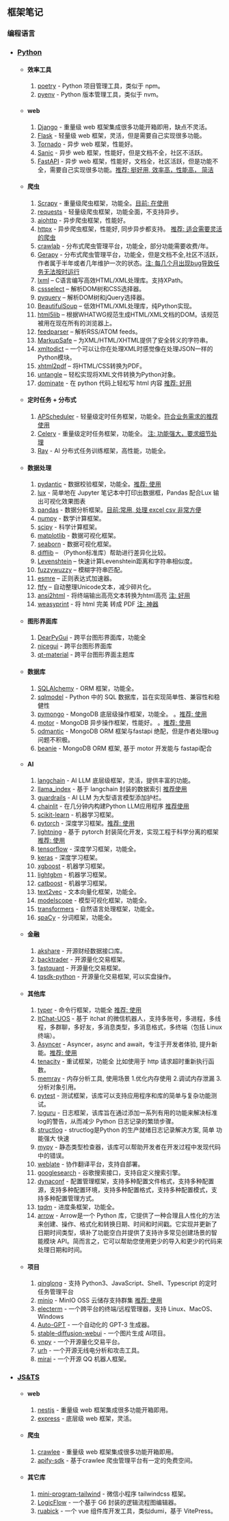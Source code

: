 ## 框架笔记

### 编程语言
- ### [Python]()
  - #### 效率工具
    1. [poetry](https://python-poetry.org/) - Python 项目管理工具，类似于 npm。
    2. [pyenv](https://github.com/pyenv/pyenv.git) - Python 版本管理工具，类似于 nvm。   
  - #### web
    1. [Django](https://www.djangoproject.com/) - 重量级 web 框架集成很多功能开箱即用，缺点不灵活。
    2. [Flask](https://flask.palletsprojects.com/en/1.1.x/) - 轻量级 web 框架，灵活，但是需要自己实现很多功能。
    3. [Tornado](https://www.tornadoweb.org/en/stable/) - 异步 web 框架，性能好。
    4. [Sanic](https://sanic.readthedocs.io/en/latest/) - 异步 web 框架，性能好，但是文档不全，社区不活跃。
    5. [FastAPI](https://fastapi.tiangolo.com/) - 异步 web 框架，性能好，文档全，社区活跃，但是功能不全，需要自己实现很多功能。[推荐: 挺好用, 效率高，性能高， 简洁]()
  - #### 爬虫
    1. [Scrapy](https://scrapy.org/) - 重量级爬虫框架，功能全。[目前: 在使用]()
    2. [requests](https://requests.readthedocs.io/en/master/) - 轻量级爬虫框架，功能全面，不支持异步。
    3. [aiohttp](https://docs.aiohttp.org/en/stable/) - 异步爬虫框架，性能好。
    4. [httpx](https://www.python-httpx.org/) - 异步爬虫框架，性能好, 同步异步都支持。 [推荐: 适合需要灵活的爬虫]()
    5. [crawlab](https://github.com/crawlab-team/crawlab.git) - 分布式爬虫管理平台，功能全，部分功能需要收费/年。
    6. [Gerapy](https://github.com/Gerapy/Gerapy.git) - 分布式爬虫管理平台，功能全，但是文档不全,社区不活跃，作者属于半年或者几年维护一次的状态。[注: 每几个月出现bug导致任务无法按时运行]()
    7. [lxml](https://lxml.de/) – C语言编写高效HTML/XML处理库。支持XPath。
    8. [cssselect](https://cssselect.readthedocs.io/) – 解析DOM树和CSS选择器。
    9. [pyquery](https://pythonhosted.org/pyquery/) – 解析DOM树和jQuery选择器。
    10. [BeautifulSoup](https://www.crummy.com/software/BeautifulSoup/) – 低效HTML/XML处理库，纯Python实现。
    11. [html5lib](https://html5lib.readthedocs.io/) – 根据WHATWG规范生成HTML/XML文档的DOM。该规范被用在现在所有的浏览器上。
    12. [feedparser](https://pythonhosted.org/feedparser/) – 解析RSS/ATOM feeds。
    13. [MarkupSafe](https://palletsprojects.com/p/markupsafe/) – 为XML/HTML/XHTML提供了安全转义的字符串。
    14. [xmltodict](https://github.com/martinblech/xmltodict) – 一个可以让你在处理XML时感觉像在处理JSON一样的Python模块。
    15. [xhtml2pdf](https://github.com/xhtml2pdf/xhtml2pdf) – 将HTML/CSS转换为PDF。
    16. [untangle](https://github.com/stchris/untangle) – 轻松实现将XML文件转换为Python对象。
    17. [dominate](https://github.com/Knio/dominate) - 在 python 代码上轻松写 html 内容 [推荐: 好用]()
  - #### 定时任务 + 分布式
    1. [APScheduler](https://apscheduler.readthedocs.io/en/stable/) - 轻量级定时任务框架，功能全。[符合业务需求的推荐使用]()
    2. [Celery](https://docs.celeryproject.org/en/stable/) - 重量级定时任务框架，功能全。 [注: 功能强大，要求细节处理]()
    3. [Ray](https://docs.ray.io/en/latest/) - AI 分布式任务训练框架，高性能，功能全。
  - #### 数据处理
    1. [pydantic](https://pydantic-docs.helpmanual.io/) - 数据校验框架，功能全。[推荐: 使用]()
    2. [lux](https://github.com/lux-org/lux.git) - 简单地在 Jupyter 笔记本中打印出数据框，Pandas 配合Lux 输出可视化效果图表
    3. [pandas](https://pandas.pydata.org/) - 数据分析框架。[目前:常用, 处理 excel csv 非常方便]()
    4. [numpy](https://numpy.org/) - 数学计算框架。
    5. [scipy](https://www.scipy.org/) - 科学计算框架。
    6. [matplotlib](https://matplotlib.org/) - 数据可视化框架。
    7. [seaborn](https://seaborn.pydata.org/) - 数据可视化框架。
    8. [difflib](https://docs.python.org/3/library/difflib.html) – （Python标准库）帮助进行差异化比较。
    9. [Levenshtein](https://pypi.org/project/python-Levenshtein/) – 快速计算Levenshtein距离和字符串相似度。
    10. [fuzzywuzzy](https://pypi.org/project/fuzzywuzzy/) – 模糊字符串匹配。
    11. [esmre](https://pypi.org/project/esmre/) – 正则表达式加速器。
    12. [ftfy](https://pypi.org/project/ftfy/) – 自动整理Unicode文本，减少碎片化。
    13. [ansi2html](https://github.com/pycontribs/ansi2html) - 将终端输出高亮文本转换为html高亮 [注: 好用]()
    14. [weasyprint](https://github.com/Kozea/WeasyPrint) - 将 html 完美 转成 PDF  [注: 神器]()
  - #### 图形界面库
    1. [DearPyGui](https://github.com/hoffstadt/DearPyGui.git) - 跨平台图形界面库，功能全
    2. [nicegui](https://github.com/zauberzeug/nicegui.git) - 跨平台图形界面库
    3. [qt-material](https://github.com/UN-GCPDS/qt-material.git) - 跨平台图形界面主题库
  - #### 数据库
    1. [SQLAlchemy](https://www.sqlalchemy.org/) - ORM 框架，功能全。
    2. [sqlmodel](https://github.com/tiangolo/sqlmodel.git) - Python 中的 SQL 数据库，旨在实现简单性、兼容性和稳健性
    3. [pymongo](https://github.com/mongodb/mongo-python-driver.git) - MongoDB 底层级操作框架，功能全。 。[推荐: 使用]()
    4. [motor](https://github.com/mongodb/motor.git) - MongoDB 异步操作框架，性能好。 。[推荐: 使用]()
    5. [odmantic](https://github.com/art049/odmantic.git) - MongoDB ORM 框架与fastapi 绝配，但是作者处理bug问题不积极。
    6. [beanie](https://github.com/roman-right/beanie.git) - MongoDB ORM 框架, 基于 motor 开发能与 fastapi配合
  - #### AI
    1. [langchain]() - AI LLM 底层级框架，灵活，提供丰富的功能。
    2. [llama_index]() - 基于 langchain 封装的数据索引 [推荐使用]()
    3. [guardrails](https://github.com/ShreyaR/guardrails.git) - AI LLM 为大型语言模型添加护栏。
    4. [chainlit](https://github.com/Chainlit/chainlit.git) - 在几分钟内构建Python LLM应用程序 [推荐使用]()
    5. [scikit-learn](https://scikit-learn.org/stable/) - 机器学习框架。
    6. [pytorch](https://pytorch.org/) - 深度学习框架。[推荐: 使用]()
    7. [lightning](https://www.pytorchlightning.ai/) - 基于 pytorch 封装简化开发，实现工程于科学分离的框架 [推荐: 使用]()
    8. [tensorflow](https://www.tensorflow.org/) - 深度学习框架，功能全。
    9. [keras](https://keras.io/) - 深度学习框架。
    10. [xgboost](https://xgboost.readthedocs.io/en/latest/) - 机器学习框架。
    11. [lightgbm](https://lightgbm.readthedocs.io/en/latest/) - 机器学习框架。
    12. [catboost](https://catboost.ai/) - 机器学习框架。
    13. [text2vec](https://github.com/InfernalAzazel/text2vec.git) - 文本向量化框架，功能全。
    14. [modelscope](https://github.com/modelscope/modelscope.git) - 模型可视化框架，功能全。
    15. [transformers](https://github.com/huggingface/transformers.git) - 自然语言处理框架，功能全。
    16. [spaCy](https://github.com/explosion/spaCy.git) - 分词框架，功能全。
  - #### 金融
    1. [akshare](https://github.com/akfamily/akshare.git) - 开源财经数据接口库。
    2. [backtrader](https://github.com/mementum/backtrader.git) - 开源量化交易框架。
    3. [fastquant](https://github.com/enzoampil/fastquant.git) - 开源量化交易框架。
    4. [tqsdk-python](https://github.com/shinnytech/tqsdk-python) - 开源量化交易框架, 可以实盘操作。
  - #### 其他库
    1. [typer](https://github.com/tiangolo/typer.git) - 命令行框架，功能全 [推荐: 使用]()
    2. [ItChat-UOS](https://github.com/why2lyj/ItChat-UOS.git) - 基于 itchat 的微信机器人，支持多账号，多进程，多线程，多群聊，多好友，多消息类型，多消息格式，多终端（包括 Linux 终端）。
    3. [Asyncer](https://github.com/tiangolo/asyncer.git) - Asyncer，async and await，专注于开发者体验, 提升新能。[推荐: 使用]()
    4. [tenacity](https://github.com/jd/tenacity) - 重试框架，功能全 比如使用于 http 请求超时重新执行函数。
    5. [memray](https://github.com/bloomberg/memray.git) - 内存分析工具, 使用场景 1.优化内存使用 2.调试内存泄漏 3.分析对象引用。
    6. [pytest](https://github.com/pytest-dev/pytest.git) - 测试框架，该库可以支持应用程序和库的简单与复杂功能测试。
    7. [loguru](https://github.com/Delgan/loguru.git) - 日志框架，该库旨在通过添加一系列有用的功能来解决标准log的警告，从而减少 Python 日志记录的繁琐步骤。
    8. [structlog](https://github.com/hynek/structlog.git) - structlog是Python 的生产就绪日志记录解决方案, 简单 功能强大 快速
    9. [mypy](https://github.com/python/mypy.git) - 静态类型检查器，该库可以帮助开发者在开发过程中发现代码中的错误。
    10. [weblate]() - 协作翻译平台，支持自部署。
    11. [googlesearch](https://github.com/Nv7-GitHub/googlesearch.git) - 谷歌搜索接口，支持自定义搜索引擎。
    12. [dynaconf](https://github.com/dynaconf/dynaconf.git) - 配置管理框架，支持多种配置文件格式，支持多种配置源，支持多种配置环境，支持多种配置格式，支持多种配置模式，支持多种配置管理方式。
    13. [tqdm](https://github.com/tqdm/tqdm.git) - 进度条框架，功能全。
    14. [arrow](https://arrow.readthedocs.io/en/latest/) - Arrow是一个 Python 库，它提供了一种合理且人性化的方法来创建、操作、格式化和转换日期、时间和时间戳。它实现并更新了日期时间类型，填补了功能空白并提供了支持许多常见创建场景的智能模块 API。简而言之，它可以帮助您使用更少的导入和更少的代码来处理日期和时间。
  - #### 项目
    1. [qinglong](https://github.com/whyour/qinglong.git) - 支持 Python3、JavaScript、Shell、Typescript 的定时任务管理平台
    2. [minio](https://github.com/minio/minio-py.git) - MinIO OSS 云储存支持群集 [推荐: 使用]()
    3. [electerm](https://github.com/electerm/electerm.git) - 一个跨平台的终端/远程管理器，支持 Linux、MacOS、Windows
    4. [Auto-GPT](https://github.com/Significant-Gravitas/Auto-GPT.git) - 一个自动化的 GPT-3 生成器。
    5. [stable-diffusion-webui](https://github.com/AUTOMATIC1111/stable-diffusion-webui.git) - 一个图片生成 AI项目。
    6. [vnpy](https://github.com/vnpy/vnpy.git) - 一个开源量化交易平台。
    7. [urh](https://github.com/jopohl/urh.git) - 一个开源无线电分析和攻击工具。
    8. [mirai](https://github.com/mamoe/mirai.git) - 一个开源 QQ 机器人框架。
   
- ### [JS&TS]()
  - #### web
    1. [nestjs](https://github.com/nestjs/nest.git) - 重量级 web 框架集成很多功能开箱即用。
    2. [express](https://github.com/expressjs/express.git) - 底层级 web 框架，灵活。
  - #### 爬虫
    1. [crawlee](https://github.com/apify/crawlee.git) - 重量级 web 框架集成很多功能开箱即用。
    2. [apify-sdk](https://github.com/apify/apify-sdk-js.git) - 基于crawlee 爬虫管理平台有一定的免费空间。
  - #### 其它库
    1. [mini-program-tailwind](https://github.com/dcasia/mini-program-tailwind.git) - 微信小程序 tailwindcss 框架。
    2. [LogicFlow](https://github.com/didi/LogicFlow.git) - 一个基于 G6 封装的逻辑流程图编辑器。
    3. [ruabick](https://github.com/dewfall123/ruabick.git) - 一个 vue 组件库开发工具，类似dumi，基于 VitePress。